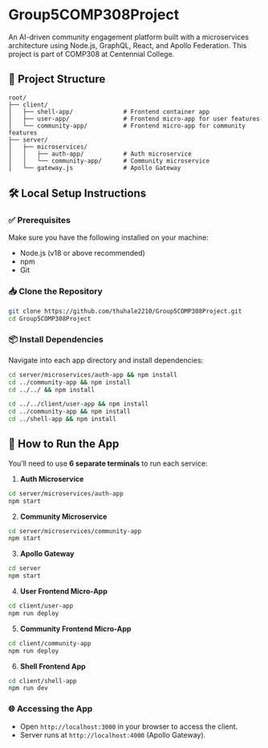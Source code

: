 # Group5COMP308Project

An AI-driven community engagement platform built with a microservices architecture using Node.js, GraphQL, React, and Apollo Federation. This project is part of COMP308 at Centennial College.

## 📁 Project Structure

```
root/
├── client/
│   ├── shell-app/              # Frontend container app
│   ├── user-app/               # Frontend micro-app for user features
│   └── community-app/          # Frontend micro-app for community features
├── server/
│   ├── microservices/
│   │   ├── auth-app/           # Auth microservice
│   │   └── community-app/      # Community microservice
│   └── gateway.js              # Apollo Gateway
```

## 🛠️ Local Setup Instructions

### ✅ Prerequisites

Make sure you have the following installed on your machine:

- Node.js (v18 or above recommended)
- npm
- Git

### 📥 Clone the Repository

```bash
git clone https://github.com/thuhale2210/Group5COMP308Project.git
cd Group5COMP308Project
```

### 📦 Install Dependencies

Navigate into each app directory and install dependencies:

```bash
cd server/microservices/auth-app && npm install
cd ../community-app && npm install
cd ../../ && npm install          

cd ../../client/user-app && npm install
cd ../community-app && npm install
cd ../shell-app && npm install
```

## 🚀 How to Run the App

You’ll need to use **6 separate terminals** to run each service:

1. **Auth Microservice**

```bash
cd server/microservices/auth-app
npm start
```

2. **Community Microservice**

```bash
cd server/microservices/community-app
npm start
```

3. **Apollo Gateway**

```bash
cd server
npm start
```

4. **User Frontend Micro-App**

```bash
cd client/user-app
npm run deploy
```

5. **Community Frontend Micro-App**

```bash
cd client/community-app
npm run deploy
```

6. **Shell Frontend App**

```bash
cd client/shell-app
npm run dev
```

### 🌐 Accessing the App

- Open `http://localhost:3000` in your browser to access the client.
- Server runs at `http://localhost:4000` (Apollo Gateway).

